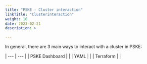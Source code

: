 ```yaml
---
title: "PSKE - Cluster interaction"
linkTitle: "Clusterinteraction"
weight: 10
date: 2023-02-21
description: >

---
```



In general, there are 3 main ways to interact with a cluster in PSKE:

| --- | --- |
| PSKE Dashboard | |
| YAML | |
| Terraform | |